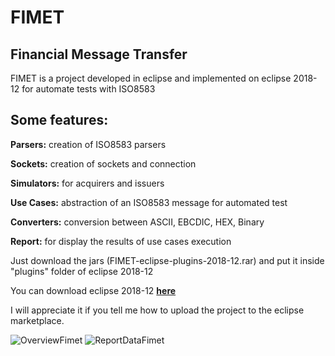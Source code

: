 # FIMET

## Financial Message Transfer

FIMET is a project developed in eclipse and implemented on eclipse 2018-12 for automate tests with ISO8583

## Some features:

**Parsers:** creation of ISO8583 parsers

**Sockets:** creation of sockets and connection

**Simulators:** for acquirers and issuers

**Use Cases:** abstraction of an ISO8583 message for automated test

**Converters:** conversion between ASCII, EBCDIC, HEX, Binary

**Report:** for display the results of use cases execution

Just download the jars (FIMET-eclipse-plugins-2018-12.rar) and put it inside "plugins" folder of eclipse 2018-12

You can download eclipse 2018-12 [**here**](https://www.eclipse.org/downloads/packages/release/2018-12/r)

I will appreciate it if you tell me how to upload the project to the eclipse marketplace.


![OverviewFimet](https://user-images.githubusercontent.com/6531429/70770950-1457ec00-1d35-11ea-8463-d72a38c05b8e.PNG)
![ReportDataFimet](https://user-images.githubusercontent.com/6531429/70764785-401ba780-1d1e-11ea-91a1-e9afc53239ad.PNG)
